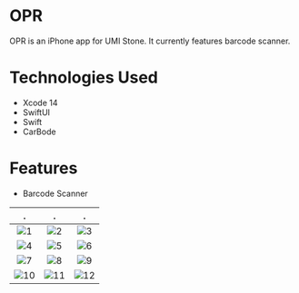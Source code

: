 # OPR
OPR is an iPhone app for UMI Stone. It currently features barcode scanner.
# Technologies Used
* Xcode 14
* SwiftUI 
* Swift
* CarBode
# Features
* Barcode Scanner

 . | . | . 
:-------------------------:|:-------------------------:|:-------------------------:
![1](https://bnz06pap001files.storage.live.com/y4mIk4TyXkwR2WBQjhORm9TCZdyXT08qvOw4U_84LDAGGa60e9jfBn_lEU10u_SC0pUhjfjvZcN_iLUOaXTItEJLXP3GC6yTXG0hU0B26Glf5qq6TDfIhm5ZItJOk3kePGxGb_x05Y8sduVwE2Z4M-5woZ4U-sZqb69dR7SGUlDzoIG1e1iDgz2iYMWa2LF6TiqgbEEGX0fZL9OJdpFTq7xtJ80-0h3JGWuja2yde0I1Wg?encodeFailures=1&width=707&height=1534) | ![2](https://bnz06pap001files.storage.live.com/y4mrvAE9ZZsDo_qLGGGNN363RyoV2nYm43XhKPSyJqLLHQ0L8BgeHnA8SVQ0_BlIig17Oh1eCWoRhNGlcrlpSwlMMkgbTdzAEWMfOrDOgZhD9u-Kj17gyaG8dwMz-zvhtCXRqa5Jt4d-njAJnfGYUNejpgy86qNKkSTZBTaJ4cBsFTAreWKmbz4eD-ENngRLNnr8pAc9vRaXxCM7HWJOsQtfBhKkvG5izZocJvOoAJiN2g?encodeFailures=1&width=707&height=1534) | ![3](https://bnz06pap001files.storage.live.com/y4mc42iwhrV7NExBWwmaX6Y1yK4Wf_s2jQdTO-xi_fJJQE8BbTUOV_rMI1w0tXHre4JK93vfMH-fT2Uc0WcVZyBzb60BtUCZ2Camy3Z-jEa5At5kZUhaz2cYwz3IV1kqRyAY0EbdEHsbnJ3iQX7892sZGZqzdzOFo_Nm87MB2rizmWQU8n2dmjs6CIfC02HtxjUN5GQGSakPg6z6oQxi4Ym4V_-cZoB4UKbVZ_Ga0ky_8I?encodeFailures=1&width=707&height=1534)
![4](https://bnz06pap001files.storage.live.com/y4mvr_6WCSoiBc33Tb_SjTUpP39BYmK8PZSZcv8a225i2nDV0ZRpu28xjOmRQ-AgpvY3xl7iSrHHyMVc32bvzjJpq_LuSWmxuHniOOFwt5SVe279MWson8NjoRPmhaVpgk0gzaX2UO4UxWJg4gRhdyZF3vnfgXSoHKPLBVvkr6064X1PZjk1vhETZp5J0UrZ1Mo8Zip3ks5AU_Gd4deFL7t7pr5JkVc2fYB2q74OXIUX5A?encodeFailures=1&width=707&height=1534) | ![5](https://bnz06pap001files.storage.live.com/y4m85HxB9FW6cUhkM9fRv5Du1Uuc68yrsXgP3MuAj7R47KdyjF-cmOjJvPj3I5UQUHvPbYyl5EZrL4724P2Tw4WGv4EywhmpPnjHZDIrQ2YaM7swVrfQIiRb4-kzI9CsM4vHeoAfeRnjOdrk3oIrPZsqnSKf0u-9q_-mSPrXP06SUAy4wOWD5YdXS7JUMwq-WqOzfstpnVTfjdXrjaTxccECnG94NAdXTtpev4suNhQirU?encodeFailures=1&width=707&height=1534) | ![6](https://bnz06pap001files.storage.live.com/y4mEEzfuDWFmmoR2xtYnK4QNDPsBhbdlreG6mjaIKLZe07GHLGgNOW389yXPbs7sfQed6pU4L8QoKHjKX42FlKzpW7vfc8JTvH6lO4Dxs_0Qq5-ruXL8VaOMCLhRFy-bKJC02kGvijU2J90OKOUOuAHbO5txskzeMueUokl50IflDQx9wcyOUSqvYJapK9lgutiEjnT4Fbwv1rRriD4Eagy3BZe1PgmN7ZC3U5WsOhVZHs?encodeFailures=1&width=707&height=1534)
![7](https://bnz06pap001files.storage.live.com/y4mi9cG8ZBOGYOjWNVubNHwbEalRTHq6LXjXFlVVbigX7J1SQJFdwZyDHptxWnk7Mcf_n9x_XoubNlDQw_B7hYhJ-64DYKOJ0WVDcL11AXpyFvk5vEIDTBSMvXxhOyKCu2mavaTxhrQCeKRE9wf5cgNv3-ouZ97w4phFxUjvsR-zZC2OLdQY4hwVQJ-w7tzFtfOao6zln7ah6n9omm30Sv7J5NKq9wx8Ar5otA8GlVPxrU?encodeFailures=1&width=707&height=1534) | ![8](https://bnz06pap001files.storage.live.com/y4mKSCX8FPlZUl_Rl6T5tJEV-TTfnN6GN8PtlP8GBBH6GE579KdAriIMyArl5V8Lcf5bE0ieywKtij64sJUzhKJIzOsMTPq15rR8F7SdmVn6ICqiqqi1FCh7cWNOobFnwLJwjkLsPulqp8-T0BJShLf9Esf28Q2pAd2ygNuFwHZkUXVWyRcwpmtTXiCADFGMxVO4grXKyCpTVVrpno25S3CETY69AKx9-YximqKL37drSo?encodeFailures=1&width=707&height=1534) | ![9](https://bnz06pap001files.storage.live.com/y4mrIXuezQyjRloFnWbVvgjh4Gy0YgRmx0A9VOvpOiX-_qhFA4lmbrTGi-ZMqB1SYWf6zGfqqQ_od_by233ETXvRPfeWqnMYiRMTP3x-9hPou3OMYDz5RHoWmVt0UpcdVm8ODMWr2vitW_Q_pTfBc2U2_etLdaJm6w2FRINPvbSAvE9YCM6SptZsc68Crolqku96Znx78VnCetj8EQtDaQDTUhmLJmNEYGxgSObN5aEAjY?encodeFailures=1&width=707&height=1534)
![10](https://bnz06pap001files.storage.live.com/y4mfJFPfAhpBFIp7cZtvuDQAIZMnNW04j4UKxxfQEeMruSW2ADEgiI9nJskqYebnJyjyuNaYOT2jf7KYhXjAT7sCwEXQ_mbJlW4W2ljwDXXxbOKWA9-ly0ySfAETtT0rbLnVpOWjeBMY_FL665rlSKNmytiPMpHgLEAcHGY3z3vR6Q0ECT-APRK6dV2XXKYD-LaeqR2wkvy4XIUX6m59cNe_ABilk3vT7DYxc03Krxxsu8?encodeFailures=1&width=707&height=1534) | ![11](https://bnz06pap001files.storage.live.com/y4mULYW_TkgvUCbXHQGRoTBlYd2r_Dcxw7v-4--SsVzbgaFrZybpqGjLJuwRLsfYKM2oLDBaol_GzjNkCf0JCGt2MKp4AdVSaOuF8bW6va208nbJSiFrbAN2d_e6EpX6bhEGZI4oQ66vOGfsMzBfhzcyllIyu5bYHrAyKKu7Zd-aIEPpsAP7ypdcbybi5vYT7zFebBitsW03fjsND9G0LYKBTrHupdRv-FX6c1NXpe2vAk?encodeFailures=1&width=707&height=1534) | ![12](https://bnz06pap001files.storage.live.com/y4mYps92lZcgC559jalnZj2VPNcqZj9T7OjbrrEVKl9HhxyPeO6567pPQaobGlz0R1a6WZxi7zyvKp-sTczNcfaD5NnJion4GblYWJeMRzcmuez4120zz7MFJ-lkO9d28DrVB2iN7mmn6zYAKvC6jvCN3qefXoIf-vS08nNSjwb01qvuwzbwtsvow9m8yRT1YOL_FnLrfUginxvTEW50dEAOjBF9UvYa9ajwNgHwje-YJI?encodeFailures=1&width=707&height=1534)
